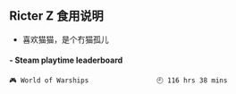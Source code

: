 ## Ricter Z 食用说明
- 喜欢猫猫，是个冇猫孤儿

<!-- steam-box start -->
#### - Steam playtime leaderboard
```text
🎮 World of Warships                 🕘 116 hrs 38 mins
```
<!-- Powered by https://github.com/YouEclipse/steam-box . -->
<!-- steam-box end -->
